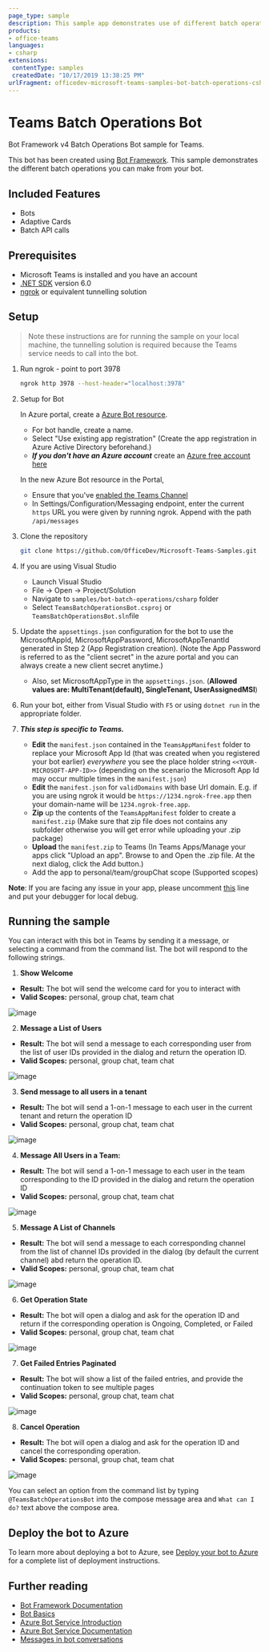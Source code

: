 ```yaml
---
page_type: sample
description: This sample app demonstrates use of different batch operations as part of the Microsoft Teams APIs.
products:
- office-teams
languages:
- csharp
extensions:
 contentType: samples
 createdDate: "10/17/2019 13:38:25 PM"
urlFragment: officedev-microsoft-teams-samples-bot-batch-operations-csharp
---
```


# Teams Batch Operations Bot

Bot Framework v4 Batch Operations Bot sample for Teams.

This bot has been created using [Bot Framework](https://dev.botframework.com). This sample demonstrates the different batch operations you can make from your bot.

## Included Features
* Bots
* Adaptive Cards
* Batch API calls

## Prerequisites

- Microsoft Teams is installed and you have an account
- [.NET SDK](https://dotnet.microsoft.com/download) version 6.0
- [ngrok](https://ngrok.com/) or equivalent tunnelling solution

## Setup

> Note these instructions are for running the sample on your local machine, the tunnelling solution is required because
the Teams service needs to call into the bot.

1) Run ngrok - point to port 3978

    ```bash
    ngrok http 3978 --host-header="localhost:3978"
    ```

1) Setup for Bot

   In Azure portal, create a [Azure Bot resource](https://docs.microsoft.com/azure/bot-service/bot-service-quickstart-registration).
    - For bot handle, create a name.
    - Select "Use existing app registration" (Create the app registration in Azure Active Directory beforehand.)
    - __*If you don't have an Azure account*__ create an [Azure free account here](https://azure.microsoft.com/free/)
    
   In the new Azure Bot resource in the Portal, 
    - Ensure that you've [enabled the Teams Channel](https://learn.microsoft.com/azure/bot-service/channel-connect-teams?view=azure-bot-service-4.0)
    - In Settings/Configuration/Messaging endpoint, enter the current `https` URL you were given by running ngrok. Append with the path `/api/messages`

1) Clone the repository

    ```bash
    git clone https://github.com/OfficeDev/Microsoft-Teams-Samples.git
    ```

1) If you are using Visual Studio
   - Launch Visual Studio
   - File -> Open -> Project/Solution
   - Navigate to `samples/bot-batch-operations/csharp` folder
   - Select `TeamsBatchOperationsBot.csproj` or `TeamsBatchOperationsBot.sln`file

1) Update the `appsettings.json` configuration for the bot to use the MicrosoftAppId, MicrosoftAppPassword, MicrosoftAppTenantId generated in Step 2 (App Registration creation). (Note the App Password is referred to as the "client secret" in the azure portal and you can always create a new client secret anytime.)
    - Also, set MicrosoftAppType in the `appsettings.json`. (**Allowed values are: MultiTenant(default), SingleTenant, UserAssignedMSI**)

1) Run your bot, either from Visual Studio with `F5` or using `dotnet run` in the appropriate folder.

1) __*This step is specific to Teams.*__
    - **Edit** the `manifest.json` contained in the  `TeamsAppManifest` folder to replace your Microsoft App Id (that was created when you registered your bot earlier) *everywhere* you see the place holder string `<<YOUR-MICROSOFT-APP-ID>>` (depending on the scenario the Microsoft App Id may occur multiple times in the `manifest.json`)
    - **Edit** the `manifest.json` for `validDomains` with base Url domain. E.g. if you are using ngrok it would be `https://1234.ngrok-free.app` then your domain-name will be `1234.ngrok-free.app`.
    - **Zip** up the contents of the `TeamsAppManifest` folder to create a `manifest.zip` (Make sure that zip file does not contains any subfolder otherwise you will get error while uploading your .zip package)
    - **Upload** the `manifest.zip` to Teams (In Teams Apps/Manage your apps click "Upload an app". Browse to and Open the .zip file. At the next dialog, click the Add button.)
    - Add the app to personal/team/groupChat scope (Supported scopes)

**Note**: If you are facing any issue in your app, please uncomment [this](https://github.com/OfficeDev/Microsoft-Teams-Samples/blob/main/samples/bot-batch-operations/csharp/AdapterWithErrorHandler.cs#L25) line and put your debugger for local debug.

## Running the sample

You can interact with this bot in Teams by sending it a message, or selecting a command from the command list. The bot will respond to the following strings.

1. **Show Welcome**
  - **Result:** The bot will send the welcome card for you to interact with
  - **Valid Scopes:** personal, group chat, team chat
    
![image](Images/WelcomeCard.png)

2. **Message a List of Users**
- **Result:** The bot will send a message to each corresponding user from the list of user IDs provided in the dialog and return the operation ID.
- **Valid Scopes:** personal, group chat, team chat

![image](Images/MessageAListOfUsers.png)

3. **Send message to all users in a tenant**
- **Result:** The bot will send a 1-on-1 message to each user in the current tenant and return the operation ID
- **Valid Scopes:** personal, group chat, team chat

![image](Images/MessageAllUsersInTenant.png)

4. **Message All Users in a Team:**
- **Result:** The bot will send a 1-on-1 message to each user in the team corresponding to the ID provided in the dialog and return the operation ID
- **Valid Scopes:** personal, group chat, team chat

![image](Images/MessageAllUsersInTeam.png)

5. **Message A List of Channels**
- **Result:** The bot will send a message to each corresponding channel from the list of channel IDs provided in the dialog (by default the current channel) abd return the operation ID.
- **Valid Scopes:** personal, group chat, team chat

![image](Images/MessageAListOfChannels.png)

6. **Get Operation State**
- **Result:** The bot will open a dialog and ask for the operation ID and return if the corresponding operation is Ongoing, Completed, or Failed
- **Valid Scopes:** personal, group chat, team chat

![image](Images/GetOperationState.png)

7. **Get Failed Entries Paginated**
- **Result:** The bot will show a list of the failed entries, and provide the continuation token to see multiple pages
- **Valid Scopes:** personal, group chat, team chat

![image](Images/GetFailedEntries.png)

8. **Cancel Operation**
- **Result:** The bot will open a dialog and ask for the operation ID and cancel the corresponding operation.
- **Valid Scopes:** personal, group chat, team chat

![image](Images/CancelOperation.png)

You can select an option from the command list by typing ```@TeamsBatchOperationsBot``` into the compose message area and ```What can I do?``` text above the compose area.

## Deploy the bot to Azure

To learn more about deploying a bot to Azure, see [Deploy your bot to Azure](https://aka.ms/azuredeployment) for a complete list of deployment instructions.

## Further reading

- [Bot Framework Documentation](https://docs.botframework.com)
- [Bot Basics](https://docs.microsoft.com/azure/bot-service/bot-builder-basics?view=azure-bot-service-4.0)
- [Azure Bot Service Introduction](https://docs.microsoft.com/azure/bot-service/bot-service-overview-introduction?view=azure-bot-service-4.0)
- [Azure Bot Service Documentation](https://docs.microsoft.com/azure/bot-service/?view=azure-bot-service-4.0)
- [Messages in bot conversations](https://learn.microsoft.com/microsoftteams/platform/bots/how-to/conversations/conversation-messages?tabs=dotnet)
